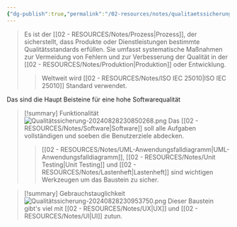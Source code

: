 ```yaml
---
{"dg-publish":true,"permalink":"/02-resources/notes/qualitaetssicherung/","tags":["GFN/LF10","ISO"]}
---
```


>Es ist der [[02 - RESOURCES/Notes/Prozess\|Prozess]], der sicherstellt, dass Produkte oder Dienstleistungen bestimmte Qualitätsstandards erfüllen. Sie umfasst systematische Maßnahmen zur Vermeidung von Fehlern und zur Verbesserung der Qualität in der [[02 - RESOURCES/Notes/Produktion\|Produktion]] oder Entwicklung.
>>Weltweit wird  [[02 - RESOURCES/Notes/ISO IEC 25010\|ISO IEC 25010]] Standard verwendet.

Das  sind die Haupt Beisteine für eine hohe Softwarequalität

<style> .container {font-family: sans-serif; text-align: center;} .button-wrapper button {z-index: 1;height: 40px; width: 100px; margin: 10px;padding: 5px;} .excalidraw .App-menu_top .buttonList { display: flex;} .excalidraw-wrapper { height: 800px; margin: 50px; position: relative;} :root[dir="ltr"] .excalidraw .layer-ui__wrapper .zen-mode-transition.App-menu_bottom--transition-left {transform: none;} </style><script src="https://cdn.jsdelivr.net/npm/react@17/umd/react.production.min.js"></script><script src="https://cdn.jsdelivr.net/npm/react-dom@17/umd/react-dom.production.min.js"></script><script type="text/javascript" src="https://cdn.jsdelivr.net/npm/@excalidraw/excalidraw@0/dist/excalidraw.production.min.js"></script><div id="Qualitätssicherung_2024-08-28_2044.04.excalidraw.md1"></div><script>(function(){const InitialData={"type":"excalidraw","version":2,"source":"https://github.com/zsviczian/obsidian-excalidraw-plugin/releases/tag/2.3.0","elements":[{"id":"-OUKGkq1IDoNge_w1eIQS","type":"rectangle","x":-264,"y":-289.6875,"width":730,"height":154,"angle":0,"strokeColor":"#1e1e1e","backgroundColor":"transparent","fillStyle":"solid","strokeWidth":2,"strokeStyle":"solid","roughness":1,"opacity":100,"groupIds":[],"frameId":null,"index":"a1","roundness":{"type":3},"seed":101519113,"version":63,"versionNonce":1699890505,"isDeleted":false,"boundElements":[{"type":"text","id":"W4Ifd5xm"}],"updated":1724870674947,"link":null,"locked":false},{"id":"W4Ifd5xm","type":"text","x":18.800094604492188,"y":-225.1875,"width":164.39981079101562,"height":25,"angle":0,"strokeColor":"#1e1e1e","backgroundColor":"transparent","fillStyle":"solid","strokeWidth":2,"strokeStyle":"solid","roughness":1,"opacity":100,"groupIds":[],"frameId":null,"index":"a2","roundness":null,"seed":1667136679,"version":19,"versionNonce":1401150471,"isDeleted":false,"boundElements":null,"updated":1724870685383,"link":null,"locked":false,"text":"Softwarequalität","rawText":"Softwarequalität","fontSize":20,"fontFamily":5,"textAlign":"center","verticalAlign":"middle","containerId":"-OUKGkq1IDoNge_w1eIQS","originalText":"Softwarequalität","autoResize":true,"lineHeight":1.25},{"id":"JEZhePlti4G20WV_5jmvH","type":"rectangle","x":-237,"y":-134.6875,"width":46,"height":314,"angle":0,"strokeColor":"#1e1e1e","backgroundColor":"transparent","fillStyle":"solid","strokeWidth":2,"strokeStyle":"solid","roughness":1,"opacity":100,"groupIds":[],"frameId":null,"index":"a3","roundness":{"type":3},"seed":241542857,"version":73,"versionNonce":938763687,"isDeleted":false,"boundElements":[],"updated":1724870753381,"link":null,"locked":false},{"type":"rectangle","version":129,"versionNonce":1981250247,"index":"a4","isDeleted":false,"id":"bkoMPjgD0nWpek4mxo_aw","fillStyle":"solid","strokeWidth":2,"strokeStyle":"solid","roughness":1,"opacity":100,"angle":0,"x":-145,"y":-132.6875,"strokeColor":"#1e1e1e","backgroundColor":"transparent","width":46,"height":314,"seed":870127945,"groupIds":[],"frameId":null,"roundness":{"type":3},"boundElements":[],"updated":1724870700900,"link":null,"locked":false},{"type":"rectangle","version":148,"versionNonce":126175497,"index":"a5","isDeleted":false,"id":"7kDeMCjM53KSAPKDNR-Xb","fillStyle":"solid","strokeWidth":2,"strokeStyle":"solid","roughness":1,"opacity":100,"angle":0,"x":-47,"y":-132.6875,"strokeColor":"#1e1e1e","backgroundColor":"transparent","width":46,"height":314,"seed":860173769,"groupIds":[],"frameId":null,"roundness":{"type":3},"boundElements":[],"updated":1724870715510,"link":null,"locked":false},{"type":"rectangle","version":206,"versionNonce":1005141993,"index":"a6","isDeleted":false,"id":"CfG-LKOptIcx7g0gNJ-15","fillStyle":"solid","strokeWidth":2,"strokeStyle":"solid","roughness":1,"opacity":100,"angle":0,"x":45,"y":-130.6875,"strokeColor":"#1e1e1e","backgroundColor":"transparent","width":46,"height":314,"seed":1787663529,"groupIds":[],"frameId":null,"roundness":{"type":3},"boundElements":[],"updated":1724870715510,"link":null,"locked":false},{"type":"rectangle","version":98,"versionNonce":720700807,"index":"a7","isDeleted":false,"id":"8MZJGy6alaHA5Zom8ugmr","fillStyle":"solid","strokeWidth":2,"strokeStyle":"solid","roughness":1,"opacity":100,"angle":0,"x":131,"y":-131.6875,"strokeColor":"#1e1e1e","backgroundColor":"transparent","width":46,"height":314,"seed":531995687,"groupIds":[],"frameId":null,"roundness":{"type":3},"boundElements":[],"updated":1724870727199,"link":null,"locked":false},{"type":"rectangle","version":156,"versionNonce":761838759,"index":"a8","isDeleted":false,"id":"ku5diPefhRKLw51_L57CJ","fillStyle":"solid","strokeWidth":2,"strokeStyle":"solid","roughness":1,"opacity":100,"angle":0,"x":223,"y":-129.6875,"strokeColor":"#1e1e1e","backgroundColor":"transparent","width":46,"height":314,"seed":1998421831,"groupIds":[],"frameId":null,"roundness":{"type":3},"boundElements":[],"updated":1724870727199,"link":null,"locked":false},{"type":"rectangle","version":175,"versionNonce":311988167,"index":"a9","isDeleted":false,"id":"aWAlw1G3q76pjI5oqeaj2","fillStyle":"solid","strokeWidth":2,"strokeStyle":"solid","roughness":1,"opacity":100,"angle":0,"x":321,"y":-129.6875,"strokeColor":"#1e1e1e","backgroundColor":"transparent","width":46,"height":314,"seed":1507589735,"groupIds":[],"frameId":null,"roundness":{"type":3},"boundElements":[],"updated":1724870727199,"link":null,"locked":false},{"type":"rectangle","version":233,"versionNonce":1688272615,"index":"aA","isDeleted":false,"id":"X21r5pXDXDcf3gPx3J86k","fillStyle":"solid","strokeWidth":2,"strokeStyle":"solid","roughness":1,"opacity":100,"angle":0,"x":413,"y":-127.6875,"strokeColor":"#1e1e1e","backgroundColor":"transparent","width":46,"height":314,"seed":1522375047,"groupIds":[],"frameId":null,"roundness":{"type":3},"boundElements":[],"updated":1724870727199,"link":null,"locked":false},{"id":"qN5YvzDq","type":"text","x":-277.9909204224642,"y":18.396605094623794,"width":133.23985290527344,"height":25,"angle":4.718345504082636,"strokeColor":"#1e1e1e","backgroundColor":"transparent","fillStyle":"solid","strokeWidth":2,"strokeStyle":"solid","roughness":1,"opacity":100,"groupIds":[],"frameId":null,"index":"aB","roundness":null,"seed":1264649449,"version":224,"versionNonce":1127065513,"isDeleted":false,"boundElements":null,"updated":1724871177632,"link":null,"locked":false,"text":"Kompatibilität","rawText":"Kompatibilität","fontSize":20,"fontFamily":5,"textAlign":"left","verticalAlign":"top","containerId":null,"originalText":"Kompatibilität","autoResize":true,"lineHeight":1.25},{"id":"00gHfHoh","type":"text","x":-167.42145567217568,"y":27.92449328315695,"width":95.73989868164062,"height":25,"angle":4.718203980285006,"strokeColor":"#1e1e1e","backgroundColor":"transparent","fillStyle":"solid","strokeWidth":2,"strokeStyle":"solid","roughness":1,"opacity":100,"groupIds":[],"frameId":null,"index":"aC","roundness":null,"seed":620924519,"version":303,"versionNonce":1939939783,"isDeleted":false,"boundElements":null,"updated":1724871188339,"link":null,"locked":false,"text":"Sicherheit","rawText":"Sicherheit","fontSize":20,"fontFamily":5,"textAlign":"left","verticalAlign":"top","containerId":null,"originalText":"Sicherheit","autoResize":true,"lineHeight":1.25},{"id":"qwayWCU0","type":"text","x":-100.44788742687058,"y":21.946037307651522,"width":147.4598388671875,"height":25,"angle":4.723666765119981,"strokeColor":"#1e1e1e","backgroundColor":"transparent","fillStyle":"solid","strokeWidth":2,"strokeStyle":"solid","roughness":1,"opacity":100,"groupIds":[],"frameId":null,"index":"aD","roundness":null,"seed":823123847,"version":331,"versionNonce":1238642825,"isDeleted":false,"boundElements":null,"updated":1724871205066,"link":null,"locked":false,"text":"Zuverlässigkeit","rawText":"Zuverlässigkeit","fontSize":20,"fontFamily":5,"textAlign":"left","verticalAlign":"top","containerId":null,"originalText":"Zuverlässigkeit","autoResize":true,"lineHeight":1.25},{"id":"uwhiPmfx","type":"text","x":-39.08834300800669,"y":17.648748025271743,"width":213.35980224609375,"height":25,"angle":4.716949802846495,"strokeColor":"#1e1e1e","backgroundColor":"transparent","fillStyle":"solid","strokeWidth":2,"strokeStyle":"solid","roughness":1,"opacity":100,"groupIds":[],"frameId":null,"index":"aE","roundness":null,"seed":1292229385,"version":280,"versionNonce":1637717511,"isDeleted":false,"boundElements":null,"updated":1724871215404,"link":null,"locked":false,"text":"Gebrauchstauglichkeit","rawText":"Gebrauchstauglichkeit","fontSize":20,"fontFamily":5,"textAlign":"left","verticalAlign":"top","containerId":null,"originalText":"Gebrauchstauglichkeit","autoResize":true,"lineHeight":1.25},{"id":"YNT6kiL5","type":"text","x":88.67900008748094,"y":17.661160118314,"width":137.67984008789062,"height":25,"angle":4.725999103093382,"strokeColor":"#1e1e1e","backgroundColor":"transparent","fillStyle":"solid","strokeWidth":2,"strokeStyle":"solid","roughness":1,"opacity":100,"groupIds":[],"frameId":null,"index":"aF","roundness":null,"seed":2034243623,"version":284,"versionNonce":730299559,"isDeleted":false,"boundElements":null,"updated":1724871231913,"link":null,"locked":false,"text":"Funktionalität","rawText":"Funktionalität","fontSize":20,"fontFamily":5,"textAlign":"left","verticalAlign":"top","containerId":null,"originalText":"Funktionalität","autoResize":true,"lineHeight":1.25},{"id":"rv3pDFEx","type":"text","x":189.60240090468704,"y":-2.449336022516718,"width":115.27989196777344,"height":25,"angle":4.7110840480575185,"strokeColor":"#1e1e1e","backgroundColor":"transparent","fillStyle":"solid","strokeWidth":2,"strokeStyle":"solid","roughness":1,"opacity":100,"groupIds":[],"frameId":null,"index":"aG","roundness":null,"seed":67259495,"version":252,"versionNonce":1506316551,"isDeleted":false,"boundElements":null,"updated":1724871242904,"link":null,"locked":false,"text":"Wartbarkeit","rawText":"Wartbarkeit","fontSize":20,"fontFamily":5,"textAlign":"left","verticalAlign":"top","containerId":null,"originalText":"Wartbarkeit","autoResize":true,"lineHeight":1.25},{"id":"VjLb9zaZ","type":"text","x":275.40976862423804,"y":5.481774746068709,"width":138.25985717773438,"height":25,"angle":4.715120036394446,"strokeColor":"#1e1e1e","backgroundColor":"transparent","fillStyle":"solid","strokeWidth":2,"strokeStyle":"solid","roughness":1,"opacity":100,"groupIds":[],"frameId":null,"index":"aH","roundness":null,"seed":1066311495,"version":276,"versionNonce":1041536041,"isDeleted":false,"boundElements":null,"updated":1724871254312,"link":null,"locked":false,"text":"Portierbarkeit","rawText":"Portierbarkeit","fontSize":20,"fontFamily":5,"textAlign":"left","verticalAlign":"top","containerId":null,"originalText":"Portierbarkeit","autoResize":true,"lineHeight":1.25},{"id":"llAcjcnb","type":"text","x":379.946352919416,"y":11.762065178080377,"width":111.21989440917969,"height":25,"angle":4.710312889159182,"strokeColor":"#1e1e1e","backgroundColor":"transparent","fillStyle":"solid","strokeWidth":2,"strokeStyle":"solid","roughness":1,"opacity":100,"groupIds":[],"frameId":null,"index":"aI","roundness":null,"seed":102975049,"version":210,"versionNonce":2103198727,"isDeleted":false,"boundElements":null,"updated":1724871261266,"link":null,"locked":false,"text":"Performanz","rawText":"Performanz","fontSize":20,"fontFamily":5,"textAlign":"left","verticalAlign":"top","containerId":null,"originalText":"Performanz","autoResize":true,"lineHeight":1.25},{"id":"tEz4IEFMI82XiTvLOkU2G","type":"freedraw","x":-132,"y":-191.6875,"width":343,"height":169,"angle":0,"strokeColor":"#1e1e1e","backgroundColor":"transparent","fillStyle":"solid","strokeWidth":2,"strokeStyle":"solid","roughness":1,"opacity":100,"groupIds":[],"frameId":null,"index":"a0","roundness":null,"seed":1153097223,"version":32,"versionNonce":482114601,"isDeleted":true,"boundElements":null,"updated":1724870668648,"link":null,"locked":false,"points":[[0,0],[24,41],[29,49],[51,76],[87,111],[128,139],[162,158],[196,167],[228,169],[272,167],[306,160],[324,154],[334,147],[341,133],[343,115],[340,93],[331,80],[306,62],[269,44],[219,31],[193,29],[156,28],[121,31],[88,40],[66,44],[50,48],[46,50],[45,50],[45,50]],"pressures":[],"simulatePressure":true,"lastCommittedPoint":[45,50]},{"id":"IIJf9PLJ","type":"text","x":-218,"y":9.8125,"width":8,"height":25,"angle":0,"strokeColor":"#1e1e1e","backgroundColor":"transparent","fillStyle":"solid","strokeWidth":2,"strokeStyle":"solid","roughness":1,"opacity":100,"groupIds":[],"frameId":null,"index":"a3V","roundness":null,"seed":930804807,"version":3,"versionNonce":2143754439,"isDeleted":true,"boundElements":null,"updated":1724870753383,"link":null,"locked":false,"text":"","rawText":"","fontSize":20,"fontFamily":5,"textAlign":"center","verticalAlign":"middle","containerId":"JEZhePlti4G20WV_5jmvH","originalText":"","autoResize":true,"lineHeight":1.25}],"appState":{"theme":"dark","viewBackgroundColor":"#ffffff","currentItemStrokeColor":"#1e1e1e","currentItemBackgroundColor":"transparent","currentItemFillStyle":"solid","currentItemStrokeWidth":2,"currentItemStrokeStyle":"solid","currentItemRoughness":1,"currentItemOpacity":100,"currentItemFontFamily":5,"currentItemFontSize":20,"currentItemTextAlign":"left","currentItemStartArrowhead":null,"currentItemEndArrowhead":"arrow","scrollX":403.39647165726467,"scrollY":439.25105438600394,"zoom":{"value":1.1280079967565835},"currentItemRoundness":"round","gridSize":null,"gridColor":{"Bold":"#C9C9C9","Regular":"#EDEDED"},"currentStrokeOptions":null,"previousGridSize":null,"frameRendering":{"enabled":true,"clip":true,"name":true,"outline":true},"objectsSnapModeEnabled":false},"files":{}};InitialData.scrollToContent=true;App=()=>{const e=React.useRef(null),t=React.useRef(null),[n,i]=React.useState({width:void 0,height:void 0});return React.useEffect(()=>{i({width:t.current.getBoundingClientRect().width,height:t.current.getBoundingClientRect().height});const e=()=>{i({width:t.current.getBoundingClientRect().width,height:t.current.getBoundingClientRect().height})};return window.addEventListener("resize",e),()=>window.removeEventListener("resize",e)},[t]),React.createElement(React.Fragment,null,React.createElement("div",{className:"excalidraw-wrapper",ref:t},React.createElement(ExcalidrawLib.Excalidraw,{ref:e,width:n.width,height:n.height,initialData:InitialData,viewModeEnabled:!0,zenModeEnabled:!0,gridModeEnabled:!1})))},excalidrawWrapper=document.getElementById("Qualitätssicherung_2024-08-28_2044.04.excalidraw.md1");ReactDOM.render(React.createElement(App),excalidrawWrapper);})();</script>

>[!summary] Funktionalität
>![Qualitätssicherung-20240828230850268.png](/img/user/02%20-%20RESOURCES/Files/Qualit%C3%A4tssicherung-20240828230850268.png)
>Das [[02 - RESOURCES/Notes/Software\|Software]] soll alle Aufgaben vollständigen und soeben die Benutzerziele abdecken.
>>[[02 - RESOURCES/Notes/UML-Anwendungsfalldiagramm\|UML-Anwendungsfalldiagramm]], [[02 - RESOURCES/Notes/Unit Testing\|Unit Testing]] und [[02 - RESOURCES/Notes/Lastenheft\|Lastenheft]] sind wichtigen Werkzeugen um das Baustein zu  sicher.

>[!summary] Gebrauchstauglichkeit
>![Qualitätssicherung-20240828230953750.png](/img/user/02%20-%20RESOURCES/Files/Qualit%C3%A4tssicherung-20240828230953750.png)
>Dieser Baustein gibt's viel mit [[02 - RESOURCES/Notes/UX\|UX]] und [[02 - RESOURCES/Notes/UI\|UI]] zutun.